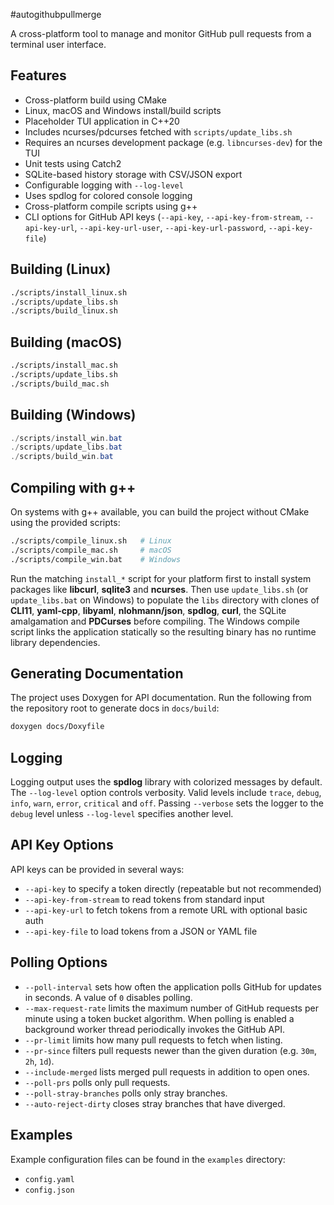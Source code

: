#autogithubpullmerge

A cross-platform tool to manage and monitor GitHub pull requests from a terminal user interface.

## Features
- Cross-platform build using CMake
- Linux, macOS and Windows install/build scripts
- Placeholder TUI application in C++20
- Includes ncurses/pdcurses fetched with `scripts/update_libs.sh`
- Requires an ncurses development package (e.g. `libncurses-dev`) for the TUI
- Unit tests using Catch2
- SQLite-based history storage with CSV/JSON export
- Configurable logging with `--log-level`
- Uses spdlog for colored console logging
- Cross-platform compile scripts using g++
- CLI options for GitHub API keys (`--api-key`, `--api-key-from-stream`,
  `--api-key-url`, `--api-key-url-user`, `--api-key-url-password`,
  `--api-key-file`)

## Building (Linux)
```bash
./scripts/install_linux.sh
./scripts/update_libs.sh
./scripts/build_linux.sh
```

## Building (macOS)
```bash
./scripts/install_mac.sh
./scripts/update_libs.sh
./scripts/build_mac.sh
```

## Building (Windows)
```powershell
./scripts/install_win.bat
./scripts/update_libs.bat
./scripts/build_win.bat
```

## Compiling with g++

On systems with g++ available, you can build the project without CMake using the
provided scripts:

```bash
./scripts/compile_linux.sh   # Linux
./scripts/compile_mac.sh     # macOS
./scripts/compile_win.bat    # Windows
```
Run the matching `install_*` script for your platform first to install system
packages like **libcurl**, **sqlite3** and **ncurses**. Then use `update_libs.sh` (or
`update_libs.bat` on Windows) to populate the `libs` directory with clones of
**CLI11**, **yaml-cpp**, **libyaml**, **nlohmann/json**, **spdlog**, **curl**,
the SQLite amalgamation and **PDCurses** before compiling. The Windows compile
script links the application statically so the resulting binary has no runtime
library dependencies.

## Generating Documentation

The project uses Doxygen for API documentation. Run the following from the
repository root to generate docs in `docs/build`:

```bash
doxygen docs/Doxyfile
```

## Logging

Logging output uses the **spdlog** library with colorized messages by default.
The `--log-level` option controls verbosity. Valid levels include
`trace`, `debug`, `info`, `warn`, `error`, `critical` and `off`.
Passing `--verbose` sets the logger to the `debug` level unless `--log-level`
specifies another level.

## API Key Options

API keys can be provided in several ways:

- `--api-key` to specify a token directly (repeatable but not recommended)
- `--api-key-from-stream` to read tokens from standard input
- `--api-key-url` to fetch tokens from a remote URL with optional basic auth
- `--api-key-file` to load tokens from a JSON or YAML file

## Polling Options

- `--poll-interval` sets how often the application polls GitHub for updates in
  seconds. A value of `0` disables polling.
- `--max-request-rate` limits the maximum number of GitHub requests per minute
  using a token bucket algorithm. When polling is enabled a background worker
  thread periodically invokes the GitHub API.
- `--pr-limit` limits how many pull requests to fetch when listing.
- `--pr-since` filters pull requests newer than the given duration
  (e.g. `30m`, `2h`, `1d`).
- `--include-merged` lists merged pull requests in addition to open ones.
- `--poll-prs` polls only pull requests.
- `--poll-stray-branches` polls only stray branches.
- `--auto-reject-dirty` closes stray branches that have diverged.

## Examples

Example configuration files can be found in the `examples` directory:

- `config.yaml`
- `config.json`

